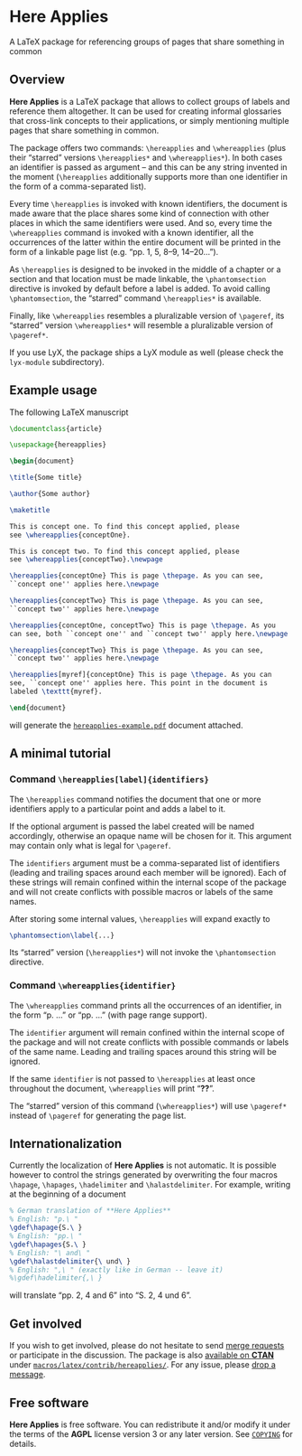 Here Applies
============

A LaTeX package for referencing groups of pages that share something in common


Overview
--------

**Here Applies** is a LaTeX package that allows to collect groups of labels and
reference them altogether. It can be used for creating informal glossaries that
cross-link concepts to their applications, or simply mentioning multiple pages
that share something in common.

The package offers two commands: `\hereapplies` and `\whereapplies` (plus their
“starred” versions `\hereapplies*` and `\whereapplies*`). In both cases an
identifier is passed as argument – and this can be any string invented in the
moment (`\hereapplies` additionally supports more than one identifier in the
form of a comma-separated list).

Every time `\hereapplies` is invoked with known identifiers, the document is
made aware that the place shares some kind of connection with other places in
which the same identifiers were used. And so, every time the `\whereapplies`
command is invoked with a known identifier, all the occurrences of the latter
within the entire document will be printed in the form of a linkable page list
(e.g. “pp. 1, 5, 8–9, 14–20…”).

As `\hereapplies` is designed to be invoked in the middle of a chapter or a
section and that location must be made linkable, the `\phantomsection`
directive is invoked by default before a label is added. To avoid calling
`\phantomsection`, the “starred” command `\hereapplies*` is available.

Finally, like `\whereapplies` resembles a pluralizable version of `\pageref`,
its “starred” version `\whereapplies*` will resemble a pluralizable version of
`\pageref*`.

If you use LyX, the package ships a LyX module as well (please check the
`lyx-module` subdirectory).


Example usage
-------------

The following LaTeX manuscript

``` tex
\documentclass{article}

\usepackage{hereapplies}

\begin{document}

\title{Some title}

\author{Some author}

\maketitle

This is concept one. To find this concept applied, please
see \whereapplies{conceptOne}.

This is concept two. To find this concept applied, please
see \whereapplies{conceptTwo}.\newpage

\hereapplies{conceptOne} This is page \thepage. As you can see,
``concept one'' applies here.\newpage

\hereapplies{conceptTwo} This is page \thepage. As you can see,
``concept two'' applies here.\newpage

\hereapplies{conceptOne, conceptTwo} This is page \thepage. As you
can see, both ``concept one'' and ``concept two'' apply here.\newpage

\hereapplies{conceptTwo} This is page \thepage. As you can see,
``concept two'' applies here.\newpage

\hereapplies[myref]{conceptOne} This is page \thepage. As you can
see, ``concept one'' applies here. This point in the document is
labeled \texttt{myref}.

\end{document}
```

will generate the [`hereapplies-example.pdf`][1] document attached.


A minimal tutorial
------------------

### Command `\hereapplies[label]{identifiers}`

The `\hereapplies` command notifies the document that one or more identifiers
apply to a particular point and adds a label to it.

If the optional argument is passed the label created will be named accordingly,
otherwise an opaque name will be chosen for it. This argument may contain only
what is legal for `\pageref`.

The `identifiers` argument must be a comma-separated list of identifiers
(leading and trailing spaces around each member will be ignored). Each of these
strings will remain confined within the internal scope of the package and will
not create conflicts with possible macros or labels of the same names.

After storing some internal values, `\hereapplies` will expand exactly to

``` tex
\phantomsection\label{...}
```

Its “starred” version (`\hereapplies*`) will not invoke the `\phantomsection`
directive.


### Command `\whereapplies{identifier}`

The `\whereapplies` command prints all the occurrences of an identifier, in the
form “p. …” or “pp. …” (with page range support).

The `identifier` argument will remain confined within the internal scope of the
package and will not create conflicts with possible commands or labels of the
same name. Leading and trailing spaces around this string will be ignored.

If the same `identifier` is not passed to `\hereapplies` at least once
throughout the document, `\whereapplies` will print “**??**”.

The “starred” version of this command (`\whereapplies*`) will use `\pageref*`
instead of `\pageref` for generating the page list.


Internationalization
--------------------

Currently the localization of **Here Applies** is not automatic. It is possible
however to control the strings generated by overwriting the four macros
`\hapage`, `\hapages`, `\hadelimiter` and `\halastdelimiter`. For example,
writing at the beginning of a document

``` tex
% German translation of **Here Applies**
% English: "p.\ "
\gdef\hapage{S.\ }
% English: "pp.\ "
\gdef\hapages{S.\ }
% English: "\ and\ "
\gdef\halastdelimiter{\ und\ }
% English: ",\ " (exactly like in German -- leave it)
%\gdef\hadelimiter{,\ }
```

will translate “pp. 2, 4 and 6” into “S. 2, 4 und 6”.


Get involved
------------

If you wish to get involved, please do not hesitate to send [merge requests][2]
or participate in the discussion. The package is also [available on
**CTAN**][3] under [`macros/latex/contrib/hereapplies/`][4]. For any issue,
please [drop a message][5].


Free software
-------------

**Here Applies** is free software. You can redistribute it and/or modify it
under the terms of the **AGPL** license version 3 or any later version. See
[`COPYING`][6] for details.


  [1]: hereapplies-example.pdf
  [2]: https://github.com/madmurphy/hereapplies.sty/pulls
  [3]: https://www.ctan.org/pkg/hereapplies
  [4]: https://www.ctan.org/tex-archive/macros/latex/contrib/hereapplies/
  [5]: https://github.com/madmurphy/hereapplies.sty/issues
  [6]: COPYING

